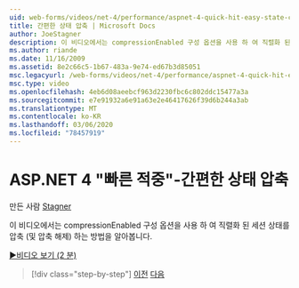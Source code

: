 ```yaml
---
uid: web-forms/videos/net-4/performance/aspnet-4-quick-hit-easy-state-compression
title: 간편한 상태 압축 | Microsoft Docs
author: JoeStagner
description: 이 비디오에서는 compressionEnabled 구성 옵션을 사용 하 여 직렬화 된 세션 상태를 압축 (및 압축 해제) 하는 방법을 알아봅니다.
ms.author: riande
ms.date: 11/16/2009
ms.assetid: 8e2c66c5-1b67-483a-9e74-ed67b3d85051
msc.legacyurl: /web-forms/videos/net-4/performance/aspnet-4-quick-hit-easy-state-compression
msc.type: video
ms.openlocfilehash: 4eb6d08aeebcf963d2230fbc6c802ddc15477a3a
ms.sourcegitcommit: e7e91932a6e91a63e2e46417626f39d6b244a3ab
ms.translationtype: MT
ms.contentlocale: ko-KR
ms.lasthandoff: 03/06/2020
ms.locfileid: "78457919"
---
```

# <a name="aspnet-4-quick-hit--easy-state-compression"></a>ASP.NET 4 "빠른 적중"-간편한 상태 압축

만든 사람 [Stagner](https://github.com/JoeStagner)

이 비디오에서는 compressionEnabled 구성 옵션을 사용 하 여 직렬화 된 세션 상태를 압축 (및 압축 해제) 하는 방법을 알아봅니다. 

[&#9654;비디오 보기 (2 분)](https://channel9.msdn.com/Blogs/ASP-NET-Site-Videos/aspnet-4-quick-hit-easy-state-compression)

> [!div class="step-by-step"]
> [이전](aspnet-4-quick-hit-selective-view-state.md)
> [다음](how-do-i-use-the-viewstatemode-property-for-managing-viewstate.md)
